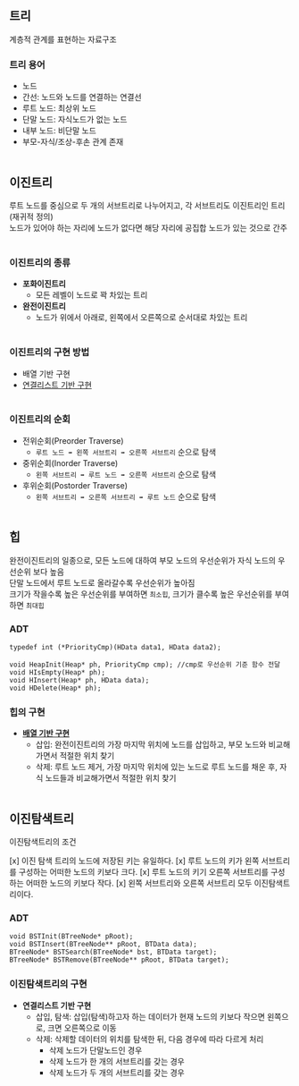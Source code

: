 ## 트리

계층적 관계를 표현하는 자료구조

### 트리 용어

* 노드
* 간선: 노드와 노드를 연결하는 연결선
* 루트 노드: 최상위 노드
* 단말 노드: 자식노드가 없는 노드 
* 내부 노드: 비단말 노드
* 부모-자식/조상-후손 관계 존재
<br></br>

## 이진트리

루트 노드를 중심으로 두 개의 서브트리로 나누어지고, 각 서브트리도 이진트리인 트리(재귀적 정의)<br/>
노드가 있어야 하는 자리에 노드가 없다면 해당 자리에 공집합 노드가 있는 것으로 간주
<br></br>

### 이진트리의 종류

* **포화이진트리** 
    * 모든 레벨이 노드로 꽉 차있는 트리
* **완전이진트리**
    * 노드가 위에서 아래로, 왼쪽에서 오른쪽으로 순서대로 차있는 트리
<br></br>

### 이진트리의 구현 방법

* 배열 기반 구현
* [연결리스트 기반 구현](https://github.com/GyeongahNa/DataStructureTIL/blob/main/%ED%8A%B8%EB%A6%AC/%EC%9D%B4%EC%A7%84%ED%8A%B8%EB%A6%AC/BinaryTree.c)
<br></br>

### 이진트리의 순회

* 전위순회(Preorder Traverse)
    * `루트 노드 ➡️ 왼쪽 서브트리 ➡️ 오른쪽 서브트리` 순으로 탐색
* 중위순회(Inorder Traverse)
    * `왼쪽 서브트리 ➡️ 루트 노드 ➡️ 오른쪽 서브트리` 순으로 탐색
* 후위순회(Postorder Traverse)
    * `왼쪽 서브트리 ➡️ 오른쪽 서브트리 ➡️ 루트 노드` 순으로 탐색
<br></br>

## 힙

완전이진트리의 일종으로, 모든 노드에 대하여 부모 노드의 우선순위가 자식 노드의 우선순위 보다 높음<br/>
단말 노드에서 루트 노드로 올라갈수록 우선순위가 높아짐</br>
크기가 작을수록 높은 우선순위를 부여하면 `최소힙`, 크기가 클수록 높은 우선순위를 부여하면 `최대힙`

### ADT

```
typedef int (*PriorityCmp)(HData data1, HData data2);

void HeapInit(Heap* ph, PriorityCmp cmp); //cmp로 우선순위 기준 함수 전달
void HIsEmpty(Heap* ph);
void HInsert(Heap* ph, HData data);
void HDelete(Heap* ph);
```

### 힙의 구현

* [**배열 기반 구현**](https://github.com/GyeongahNa/DataStructureTIL/blob/main/%ED%8A%B8%EB%A6%AC/%ED%9E%99/Heap.c)
    * 삽입: 완전이진트리의 가장 마지막 위치에 노드를 삽입하고, 부모 노드와 비교해가면서 적절한 위치 찾기
    * 삭제: 루트 노드 제거, 가장 마지막 위치에 있는 노드로 루트 노드를 채운 후, 자식 노드들과 비교해가면서 적절한 위치 찾기
<br></br>

## 이진탐색트리

이진탐색트리의 조건

[x] 이진 탐색 트리의 노드에 저장된 키는 유일하다.
[x] 루트 노드의 키가 왼쪽 서브트리를 구성하는 어떠한 노드의 키보다 크다.
[x] 루트 노드의 키기 오른쪽 서브트리를 구성하는 어떠한 노드의 키보다 작다.
[x] 왼쪽 서브트리와 오른쪽 서브트리 모두 이진탐색트리이다.


### ADT

```
void BSTInit(BTreeNode* pRoot);
void BSTInsert(BTreeNode** pRoot, BTData data);
BTreeNode* BSTSearch(BTreeNode* bst, BTData target);
BTreeNode* BSTRemove(BTreeNode** pRoot, BTData target);
```

### 이진탐색트리의 구현

* **연결리스트 기반 구현**
    * 삽입, 탐색: 삽입(탐색)하고자 하는 데이터가 현재 노드의 키보다 작으면 왼쪽으로, 크면 오른쪽으로 이동
    * 삭제: 삭제할 데이터의 위치를 탐색한 뒤, 다음 경우에 따라 다르게 처리
        * 삭제 노드가 단말노드인 경우
        * 삭제 노드가 한 개의 서브트리를 갖는 경우
        * 삭제 노드가 두 개의 서브트리를 갖는 경우